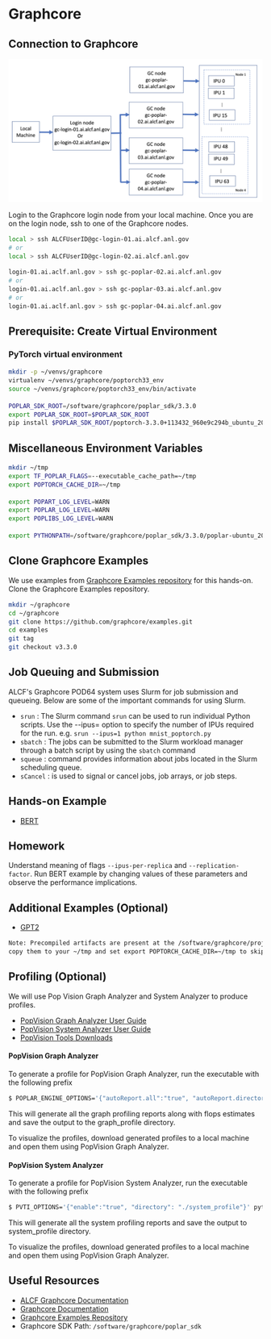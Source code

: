 # Graphcore 

## Connection to Graphcore 

![Graphcore connection diagram](./graphcore_login.png)

Login to the Graphcore login node from your local machine.
Once you are on the login node, ssh to one of the Graphcore nodes.

```bash
local > ssh ALCFUserID@gc-login-01.ai.alcf.anl.gov
# or
local > ssh ALCFUserID@gc-login-02.ai.alcf.anl.gov
```
```bash
login-01.ai.aclf.anl.gov > ssh gc-poplar-02.ai.alcf.anl.gov
# or
login-01.ai.aclf.anl.gov > ssh gc-poplar-03.ai.alcf.anl.gov
# or
login-01.ai.aclf.anl.gov > ssh gc-poplar-04.ai.alcf.anl.gov
```

## Prerequisite: Create Virtual Environment 

### PyTorch virtual environment

```bash
mkdir -p ~/venvs/graphcore
virtualenv ~/venvs/graphcore/poptorch33_env
source ~/venvs/graphcore/poptorch33_env/bin/activate

POPLAR_SDK_ROOT=/software/graphcore/poplar_sdk/3.3.0
export POPLAR_SDK_ROOT=$POPLAR_SDK_ROOT
pip install $POPLAR_SDK_ROOT/poptorch-3.3.0+113432_960e9c294b_ubuntu_20_04-cp38-cp38-linux_x86_64.whl
```


## Miscellaneous Environment Variables
```bash
mkdir ~/tmp
export TF_POPLAR_FLAGS=--executable_cache_path=~/tmp
export POPTORCH_CACHE_DIR=~/tmp

export POPART_LOG_LEVEL=WARN
export POPLAR_LOG_LEVEL=WARN
export POPLIBS_LOG_LEVEL=WARN

export PYTHONPATH=/software/graphcore/poplar_sdk/3.3.0/poplar-ubuntu_20_04-3.3.0+7857-b67b751185/python:$PYTHONPATH
```
## Clone Graphcore Examples

We use examples from [Graphcore Examples repository](https://github.com/graphcore/examples) for this hands-on. 
Clone the Graphcore Examples repository.
```bash
mkdir ~/graphcore
cd ~/graphcore
git clone https://github.com/graphcore/examples.git
cd examples
git tag
git checkout v3.3.0
```

## Job Queuing and Submission

ALCF's Graphcore POD64 system uses Slurm for job submission and queueing. Below are some of the important commands for using Slurm.

* `srun` : The Slurm command `srun` can be used to run individual Python scripts. Use the --ipus= option to specify the number of IPUs required for the run.
e.g. `srun --ipus=1 python mnist_poptorch.py`
* `sbatch` : The jobs can be submitted to the Slurm workload manager through a batch script by using the `sbatch` command
* `squeue` : command provides information about jobs located in the Slurm scheduling queue.
* `sCancel` : is used to signal or cancel jobs, job arrays, or job steps.

## Hands-on Example

* [BERT](./bert.md)

## Homework

Understand meaning of flags  `--ipus-per-replica` and `--replication-factor`. Run BERT example by changing values of these parameters and observe the performance implications. 

## Additional Examples (Optional)

* [GPT2](./gpt2.md)

```bash
Note: Precompiled artifacts are present at the /software/graphcore/projects/models_compile location for the above models.
copy them to your ~/tmp and set export POPTORCH_CACHE_DIR=~/tmp to skip the compile process.
```
## Profiling (Optional) 

We will use Pop Vision Graph Analyzer and System Analyzer to produce profiles. 

* [PopVision Graph Analyzer User Guide](https://docs.graphcore.ai/projects/graph-analyser-userguide/en/latest/)
* [PopVision System Analyzer User Guide](https://docs.graphcore.ai/projects/system-analyser-userguide/en/latest/)
* [PopVision Tools Downloads](https://www.graphcore.ai/developer/popvision-tools#downloads) 

#### PopVision Graph Analyzer

To generate a profile for PopVision Graph Analyzer, run the executable with the following prefix

```bash
$ POPLAR_ENGINE_OPTIONS='{"autoReport.all":"true", "autoReport.directory":"./graph_profile", "profiler.includeFlopEstimates": "true"}' python mnist_poptorch.py
```

This will generate all the graph profiling reports along with flops estimates and save the output to the graph_profile directory.

To visualize the profiles, download generated profiles to a local machine and open them using PopVision Graph Analyzer. 

#### PopVision System Analyzer

To generate a profile for PopVision System Analyzer, run the executable with the following prefix

```bash
$ PVTI_OPTIONS='{"enable":"true", "directory": "./system_profile"}' python mnist_poptorch.py
```
This will generate all the system profiling reports and save the output to system_profile directory.

To visualize the profiles, download generated profiles to a local machine and open them using PopVision Graph Analyzer. 

## Useful Resources 

* [ALCF Graphcore Documentation](https://docs.alcf.anl.gov/ai-testbed/graphcore/system-overview/)
* [Graphcore Documentation](https://docs.graphcore.ai/en/latest/)
* [Graphcore Examples Repository](https://github.com/graphcore/examples)
* Graphcore SDK Path: `/software/graphcore/poplar_sdk`
